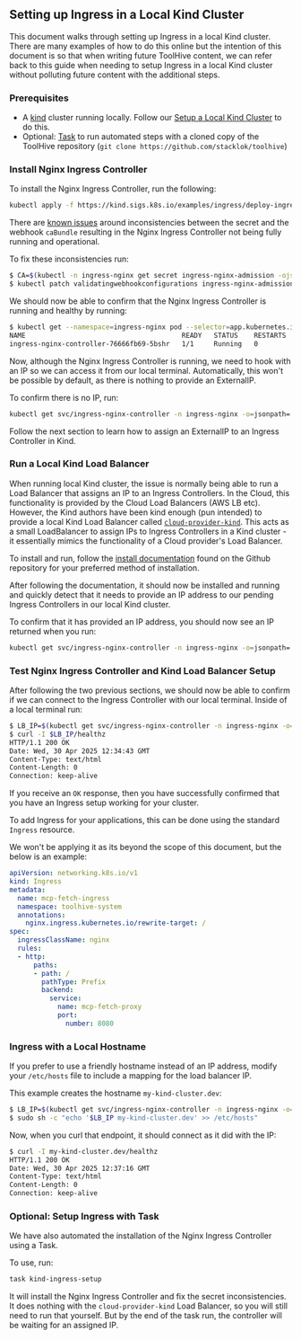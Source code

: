 ## Setting up Ingress in a Local Kind Cluster

This document walks through setting up Ingress in a local Kind cluster. There are many examples of how to do this online but the intention of this document is so that when writing future ToolHive content, we can refer back to this guide when needing to setup Ingress in a local Kind cluster without polluting future content with the additional steps.

### Prerequisites

- A [kind](https://kind.sigs.k8s.io/) cluster running locally. Follow our [Setup a Local Kind Cluster](./setup-kind-cluster.md) to do this.
- Optional: [Task](https://taskfile.dev/installation/) to run automated steps with a cloned copy of the ToolHive repository
  (`git clone https://github.com/stacklok/toolhive`)

### Install Nginx Ingress Controller

To install the Nginx Ingress Controller, run the following:

```bash
kubectl apply -f https://kind.sigs.k8s.io/examples/ingress/deploy-ingress-nginx.yaml
```

There are [known issues](https://github.com/kubernetes/ingress-nginx/issues/5968#issuecomment-849772666) around inconsistencies between the secret and the webhook `caBundle` resulting in the Nginx Ingress Controller not being fully running and operational.

To fix these inconsistencies run:

```bash
$ CA=$(kubectl -n ingress-nginx get secret ingress-nginx-admission -ojsonpath='{.data.ca}')
$ kubectl patch validatingwebhookconfigurations ingress-nginx-admission --type='json' --patch='[{"op":"add","path":"/webhooks/0/clientConfig/caBundle","value":"'$CA'"}]'
```

We should now be able to confirm that the Nginx Ingress Controller is running and healthy by running:

```bash
$ kubectl get --namespace=ingress-nginx pod --selector=app.kubernetes.io/instance=ingress-nginx,app.kubernetes.io/component=controller
NAME                                       READY   STATUS    RESTARTS   AGE
ingress-nginx-controller-76666fb69-5bshr   1/1     Running   0          2m41s
```

Now, although the Nginx Ingress Controller is running, we need to hook with an IP so we can access it from our local terminal. Automatically, this won't be possible by default, as there is nothing to provide an ExternalIP.

To confirm there is no IP, run:

```bash
kubectl get svc/ingress-nginx-controller -n ingress-nginx -o=jsonpath='{.status.loadBalancer.ingress[0].ip}'
```

Follow the next section to learn how to assign an ExternalIP to an Ingress Controller in Kind.

### Run a Local Kind Load Balancer

When running local Kind cluster, the issue is normally being able to run a Load Balancer that assigns an IP to an Ingress Controllers. In the Cloud, this functionality is provided by the Cloud Load Balancers (AWS LB etc). However, the Kind authors have been kind enough (pun intended) to provide a local Kind Load Balancer called [`cloud-provider-kind`](https://github.com/kubernetes-sigs/cloud-provider-kind). This acts as a small LoadBalancer to assign IPs to Ingress Controllers in a Kind cluster - it essentially mimics the functionality of a Cloud provider's Load Balancer.

To install and run, follow the [install documentation](https://github.com/kubernetes-sigs/cloud-provider-kind?tab=readme-ov-file#install) found on the Github repository for your preferred method of installation.

After following the documentation, it should now be installed and running and quickly detect that it needs to provide an IP address to our pending Ingress Controllers in our local Kind cluster.

To confirm that it has provided an IP address, you should now see an IP returned when you run:

```bash
kubectl get svc/ingress-nginx-controller -n ingress-nginx -o=jsonpath='{.status.loadBalancer.ingress[0].ip}'
```

### Test Nginx Ingress Controller and Kind Load Balancer Setup

After following the two previous sections, we should now be able to confirm if we can connect to the Ingress Controller with our local terminal. Inside of a local terminal run:

```bash
$ LB_IP=$(kubectl get svc/ingress-nginx-controller -n ingress-nginx -o=jsonpath='{.status.loadBalancer.ingress[0].ip}')
$ curl -I $LB_IP/healthz
HTTP/1.1 200 OK
Date: Wed, 30 Apr 2025 12:34:43 GMT
Content-Type: text/html
Content-Length: 0
Connection: keep-alive
```

If you receive an `OK` response, then you have successfully confirmed that you have an Ingress setup working for your cluster. 

To add Ingress for your applications, this can be done using the standard `Ingress` resource.

We won't be applying it as its beyond the scope of this document, but the below is an example:

```yaml
apiVersion: networking.k8s.io/v1
kind: Ingress
metadata:
  name: mcp-fetch-ingress
  namespace: toolhive-system
  annotations:
    nginx.ingress.kubernetes.io/rewrite-target: /
spec:
  ingressClassName: nginx
  rules:
  - http:
      paths:
      - path: /
        pathType: Prefix
        backend:
          service:
            name: mcp-fetch-proxy
            port:
              number: 8080
```

### Ingress with a Local Hostname

If you prefer to use a friendly hostname instead of an IP address, modify your `/etc/hosts` file to include a mapping for the load balancer IP.

This example creates the hostname `my-kind-cluster.dev`:

```bash
$ LB_IP=$(kubectl get svc/ingress-nginx-controller -n ingress-nginx -o=jsonpath='{.status.loadBalancer.ingress[0].ip}')
$ sudo sh -c "echo '$LB_IP my-kind-cluster.dev' >> /etc/hosts"
```

Now, when you curl that endpoint, it should connect as it did with the IP:

```bash
$ curl -I my-kind-cluster.dev/healthz
HTTP/1.1 200 OK
Date: Wed, 30 Apr 2025 12:37:16 GMT
Content-Type: text/html
Content-Length: 0
Connection: keep-alive
```

### Optional: Setup Ingress with Task

We have also automated the installation of the Nginx Ingress Controller using a Task. 

To use, run:

```bash
task kind-ingress-setup
```

It will install the Nginx Ingress Controller and fix the secret inconsistencies. It does nothing with the `cloud-provider-kind` Load Balancer, so you will still need to run that yourself. But by the end of the task run, the controller will be waiting for an assigned IP.